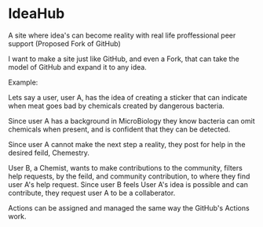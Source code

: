 # IdeaHub
A site where idea's can become reality with real life proffessional peer support (Proposed Fork of GitHub)

I want to make a site just like GitHub, and even a Fork, that can take the model of GitHub and expand it to any idea.

Example:

Lets say a user, user A, has the idea of creating a sticker that can indicate when meat goes bad by chemicals created by dangerous bacteria.

Since user A has a background in MicroBiology they know bacteria can omit chemicals when present, and is confident that they can be detected. 

Since user A cannot make the next step a reality, they post for help in the desired feild, Chemestry.

User B, a Chemist, wants to make contributions to the community, filters help requests, by the feild, and community contribution, to where they find user A's help request. Since user B feels User A's idea is possible and can contribute, they request user A to be a collaberator.

Actions can be assigned and managed the same way the GitHub's Actions work.
